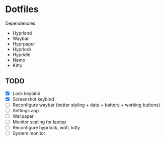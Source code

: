 # Dotfiles

Dependencies:
- Hyprland
- Waybar
- Hyprpaper
- Hyprlock
- Hypridle
- Nemo
- Kitty

## TODO
- [x] Lock keybind
- [x] Screenshot keybind
- [ ] Reconfigure waybar (better styling + date + battery + working buttons)
- [ ] Settings app
- [ ] Wallpaper
- [ ] Monitor scaling for laptop
- [ ] Reconfigure hyprlock, wofi, kitty
- [ ] System monitor
